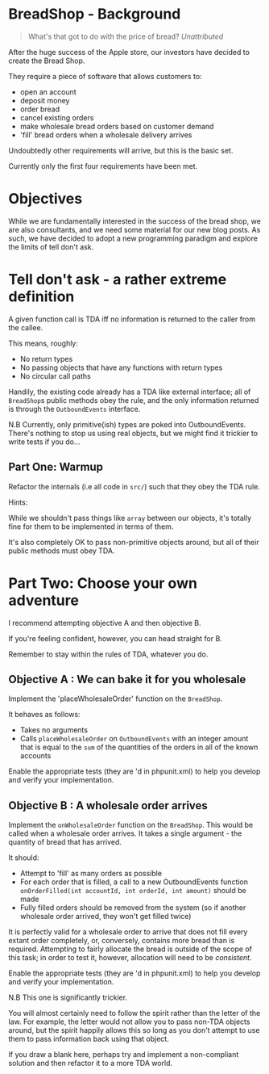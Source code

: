 # BreadShop - Background

> What's that got to do with the price of bread?
> _Unattributed_

After the huge success of the Apple store, our investors have decided to create the Bread Shop.

They require a piece of software that allows customers to:

* open an account
* deposit money
* order bread
* cancel existing orders
* make wholesale bread orders based on customer demand
* 'fill' bread orders when a wholesale delivery arrives

Undoubtedly other requirements will arrive, but this is the basic set.

Currently only the first four requirements have been met.

# Objectives

While we are fundamentally interested in the success of the bread shop, we are also consultants, and we need some
material for our new blog posts. As such, we have decided to adopt a new programming paradigm and explore the limits of
tell don't ask.

# Tell don't ask - a rather extreme definition

A given function call is TDA iff no information is returned to the caller from the callee.

This means, roughly:

* No return types
* No passing objects that have any functions with return types
* No circular call paths

Handily, the existing code already has a TDA like external interface; all of `BreadShop`s public methods obey the rule,
and the only information returned is through the `OutboundEvents` interface.

N.B Currently, only primitive(ish) types are poked into OutboundEvents. There's nothing to stop us using real objects,
but we might find it trickier to write tests if you do...

## Part One: Warmup

Refactor the internals (i.e all code in `src/`) such that they obey the TDA rule.

Hints:

While we shouldn't pass things like `array` between our objects, it's totally fine for them to be implemented
in terms of them.

It's also completely OK to pass non-primitive objects around, but all of their public methods must obey TDA.

# Part Two: Choose your own adventure

I recommend attempting objective A and then objective B.

If you're feeling confident, however, you can head straight for B.

Remember to stay within the rules of TDA, whatever you do.

## Objective A : We can bake it for you wholesale

Implement the 'placeWholesaleOrder' function on the `BreadShop`.

It behaves as follows:

* Takes no arguments
* Calls `placeWholesaleOrder` on `OutboundEvents` with an integer amount that is equal to the `sum` of the quantities of
the orders in all of the known accounts

Enable the appropriate tests (they are <exclude>'d in phpunit.xml) to help you develop and verify your implementation.

## Objective B : A wholesale order arrives

Implement the `onWholesaleOrder` function on the `BreadShop`. This would be called when a wholesale order arrives. It
takes a single argument - the quantity of bread that has arrived.

It should:

* Attempt to 'fill' as many orders as possible
* For each order that is filled, a call to a new OutboundEvents function `onOrderFilled(int accountId, int orderId, int
amount)` should be made
* Fully filled orders should be removed from the system (so if another wholesale order arrived, they won't get filled
twice)

It is perfectly valid for a wholesale order to arrive that does not fill every extant order completely, or, conversely,
contains more bread than is required. Attempting to fairly allocate the bread is outside of the scope of this task; in
order to test it, however, allocation will need to be _consistent_.

Enable the appropriate tests (they are <exclude>'d in phpunit.xml) to help you develop and verify your implementation.

N.B This one is significantly trickier.

You will almost certainly need to follow the spirit rather than the letter of the law. For example, the letter would not
allow you to pass non-TDA objects around, but the spirit happily allows this so long as you don't attempt to use them to
pass information back using that object.

If you draw a blank here, perhaps try and implement a non-compliant solution and then refactor it to a more TDA world.
